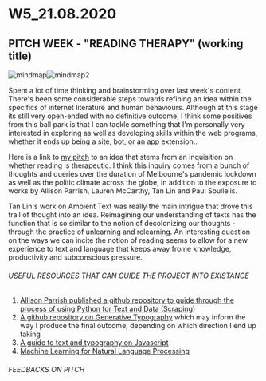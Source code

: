 # W5_21.08.2020

## PITCH WEEK - **"READING THERAPY"** (working title)

![mindmap](https://user-images.githubusercontent.com/68724434/93017226-63a3b380-f60a-11ea-8228-b667c02f15a4.png)![mindmap2](https://user-images.githubusercontent.com/68724434/93017225-60102c80-f60a-11ea-8d19-7798be19a35c.png)
</br>

Spent a lot of time thinking and brainstorming over last week's content. There's been some considerable steps towards refining an idea within the specifics of internet literature and human behaviours. Although at this stage its still very open-ended with no definitive outcome, I think some positives from this ball park is that I can tackle something that I'm personally very interested in exploring as well as developing skills within the web programs, whether it ends up being a site, bot, or an app extension..</br>

Here is a link to [my pitch](https://docs.google.com/presentation/d/1BgXTr32X3XTD2ug8X4fwb3B89VxGWQo5JM76dwsLowI/edit?usp=sharing) to an idea that stems from an inquisition on whether reading is therapeutic. I think this inquiry comes from a bunch of thoughts and queries over the duration of Melbourne's pandemic lockdown as well as the politic climate across the globe, in addition to the exposure to works by Allison Parrish, Lauren McCarthy, Tan Lin and Paul Soullelis. </br>

Tan Lin's work on Ambient Text was really the main intrigue that drove this trail of thought into an idea. Reimagining our understanding of texts has the function that is so similar to the notion of decolonizing our thoughts - through the practice of unlearning and relearning. An interesting question on the ways we can incite the notion of reading seems to allow for a new experience to text and language that keeps away frome knowledge, productivity and subconscious pressure.

###### USEFUL RESOURCES THAT CAN GUIDE THE PROJECT INTO EXISTANCE

1. [Allison Parrish published a github repository to guide through the process of using Python for Text and Data (Scraping)](https://github.com/aparrish/dmep-python-intro)</br>
2. [A github repository on Generative Typography](https://github.com/SpaceTypeContinuum/generative-typography) which may inform the way I produce the final outcome, depending on which direction I end up taking</br>
3. [A guide to text and typography on Javascript](https://creative-coding.decontextualize.com/text-and-type/)</br>
4. [Machine Learning for Natural Language Processing](https://ml5js.org/)

###### FEEDBACKS ON PITCH

